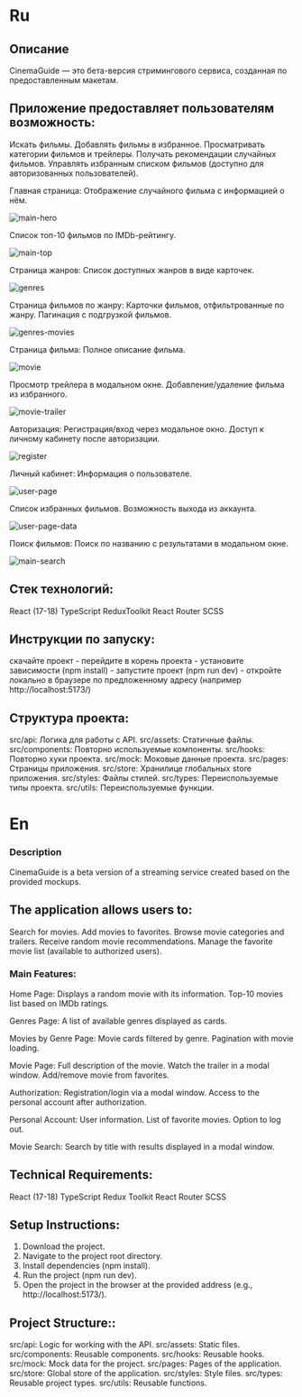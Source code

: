 # Ru

## Описание

CinemaGuide — это бета-версия стримингового сервиса, созданная по предоставленным макетам.

## Приложение предоставляет пользователям возможность:

Искать фильмы.
Добавлять фильмы в избранное.
Просматривать категории фильмов и трейлеры.
Получать рекомендации случайных фильмов.
Управлять избранным списком фильмов (доступно для авторизованных пользователей).

Главная страница:
Отображение случайного фильма с информацией о нём.

![main-hero](https://github.com/Sergey-Karpov/cinema-guid/blob/main/screens/main-hero.png)

Список топ-10 фильмов по IMDb-рейтингу.

![main-top](https://github.com/Sergey-Karpov/cinema-guid/blob/main/screens/main-top.png)

Страница жанров:
Список доступных жанров в виде карточек.

![genres](https://github.com/Sergey-Karpov/cinema-guid/blob/main/screens/genres.png)

Страница фильмов по жанру:
Карточки фильмов, отфильтрованные по жанру.
Пагинация с подгрузкой фильмов.

![genres-movies](https://github.com/Sergey-Karpov/cinema-guid/blob/main/screens/genres-movies.png)

Страница фильма:
Полное описание фильма.

![movie](https://github.com/Sergey-Karpov/cinema-guid/blob/main/screens/movie.png)

Просмотр трейлера в модальном окне.
Добавление/удаление фильма из избранного.

![movie-trailer](https://github.com/Sergey-Karpov/cinema-guid/blob/main/screens/movie-trailer.png)

Авторизация:
Регистрация/вход через модальное окно.
Доступ к личному кабинету после авторизации.

![register](https://github.com/Sergey-Karpov/cinema-guid/blob/main/screens/register.png)

Личный кабинет:
Информация о пользователе.

![user-page](https://github.com/Sergey-Karpov/cinema-guid/blob/main/screens/user-page.png)

Список избранных фильмов.
Возможность выхода из аккаунта.

![user-page-data](https://github.com/Sergey-Karpov/cinema-guid/blob/main/screens/user-page-data.png)

Поиск фильмов:
Поиск по названию с результатами в модальном окне.

![main-search](https://github.com/Sergey-Karpov/cinema-guid/blob/main/screens/main-search.png)

## Стек технологий:

React (17-18)
TypeScript
ReduxToolkit
React Router
SCSS

## Инструкции по запуску:

скачайте проект - перейдите в корень проекта - установите зависимости (npm install) - запустите проект (npm run dev) - откройте локально в браузере по предложенному адресу (например http://localhost:5173/)

## Структура проекта:

src/api: Логика для работы с API.
src/assets: Статичные файлы.
src/components: Повторно используемые компоненты.
src/hooks: Повторно хуки проекта.
src/mock: Моковые данные проекта.
src/pages: Страницы приложения.
src/store: Хранилице глобальных store приложения.
src/styles: Файлы стилей.
src/types: Переиспользуемые типы проекта.
src/utils: Переиспользуемые функции.

# En

### Description

CinemaGuide is a beta version of a streaming service created based on the provided mockups.

## The application allows users to:

Search for movies.
Add movies to favorites.
Browse movie categories and trailers.
Receive random movie recommendations.
Manage the favorite movie list (available to authorized users).

### Main Features:

Home Page:
Displays a random movie with its information.
Top-10 movies list based on IMDb ratings.

Genres Page:
A list of available genres displayed as cards.

Movies by Genre Page:
Movie cards filtered by genre.
Pagination with movie loading.

Movie Page:
Full description of the movie.
Watch the trailer in a modal window.
Add/remove movie from favorites.

Authorization:
Registration/login via a modal window.
Access to the personal account after authorization.

Personal Account:
User information.
List of favorite movies.
Option to log out.

Movie Search:
Search by title with results displayed in a modal window.

## Technical Requirements:

React (17-18)
TypeScript
Redux Toolkit
React Router
SCSS

## Setup Instructions:

1. Download the project.
2. Navigate to the project root directory.
3. Install dependencies (npm install).
4. Run the project (npm run dev).
5. Open the project in the browser at the provided address (e.g., http://localhost:5173/).

## Project Structure::

src/api: Logic for working with the API.
src/assets: Static files.
src/components: Reusable components.
src/hooks: Reusable hooks.
src/mock: Mock data for the project.
src/pages: Pages of the application.
src/store: Global store of the application.
src/styles: Style files.
src/types: Reusable project types.
src/utils: Reusable functions.
